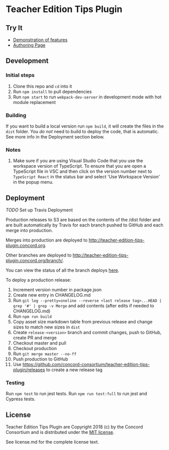 # Teacher Edition Tips Plugin

## Try It

- [Demonstration of features](https://teacher-edition-tips-plugin.concord.org/demo.html)
- [Authoring Page](https://teacher-edition-tips-plugin.concord.org/authoring.html)

## Development

### Initial steps

1. Clone this repo and `cd` into it
2. Run `npm install` to pull dependencies
3. Run `npm start` to run `webpack-dev-server` in development mode with hot module replacement

### Building

If you want to build a local version run `npm build`, it will create the files in the `dist` folder.
You *do not* need to build to deploy the code, that is automatic.  See more info in the Deployment section below.

### Notes

1. Make sure if you are using Visual Studio Code that you use the workspace version of TypeScript.
   To ensure that you are open a TypeScript file in VSC and then click on the version number next to
   `TypeScript React` in the status bar and select 'Use Workspace Version' in the popup menu.

## Deployment

*TODO* Set up Travis Deployment

Production releases to S3 are based on the contents of the /dist folder and are built automatically by Travis
for each branch pushed to GitHub and each merge into production.

Merges into production are deployed to http://teacher-edition-tips-plugin.concord.org.

Other branches are deployed to http://teacher-edition-tips-plugin.concord.org/branch/<name>.

You can view the status of all the branch deploys [here](https://travis-ci.org/concord-consortium/teacher-edition-tips-plugin/branches).

To deploy a production release:

1. Increment version number in package.json
2. Create new entry in CHANGELOG.md
3. Run `git log --pretty=oneline --reverse <last release tag>...HEAD | grep '#' | grep -v Merge` and add contents (after edits if needed to CHANGELOG.md)
4. Run `npm run build`
5. Copy asset size markdown table from previous release and change sizes to match new sizes in `dist`
6. Create `release-<version>` branch and commit changes, push to GitHub, create PR and merge
7. Checkout master and pull
8. Checkout production
9. Run `git merge master --no-ff`
10. Push production to GitHub
11. Use https://github.com/concord-consortium/teacher-edition-tips-plugin/releases to create a new release tag

### Testing

Run `npm test` to run jest tests. Run `npm run test:full` to run jest and Cypress tests.

## License

Teacher Edition Tips Plugin are Copyright 2018 (c) by the Concord Consortium and is distributed under the [MIT license](http://www.opensource.org/licenses/MIT).

See license.md for the complete license text.
